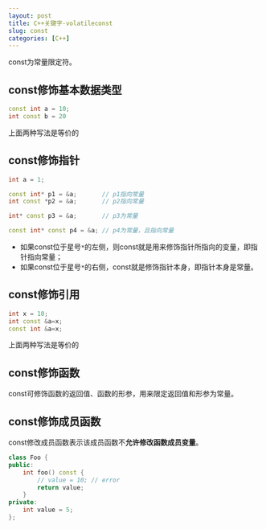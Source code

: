 ```yaml
---
layout: post
title: C++关键字-volatileconst
slug: const
categories: [C++]
---
```

const为常量限定符。
## const修饰基本数据类型
```cpp
const int a = 10;
int const b = 20
```
上面两种写法是等价的
## const修饰指针
```cpp
int a = 1;

const int* p1 = &a;       // p1指向常量
int const *p2 = &a;       // p2指向常量

int* const p3 = &a;       // p3为常量

const int* const p4 = &a; // p4为常量，且指向常量
```
- 如果const位于星号`*`的左侧，则const就是用来修饰指针所指向的变量，即指针指向常量；
- 如果const位于星号`*`的右侧，const就是修饰指针本身，即指针本身是常量。
## const修饰引用
```cpp
int x = 10;
int const &a=x;
const int &a=x;
```
上面两种写法是等价的
## const修饰函数
const可修饰函数的返回值、函数的形参，用来限定返回值和形参为常量。
## const修饰成员函数
const修改成员函数表示该成员函数不**允许修改函数成员变量**。
```cpp
class Foo {
public:
    int foo() const {
        // value = 10; // error
        return value;
    }
private:
    int value = 5;
};
